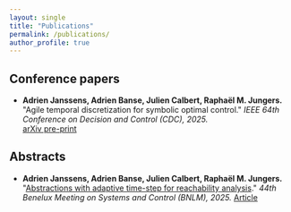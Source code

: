 ```yaml
---
layout: single
title: "Publications"
permalink: /publications/
author_profile: true
---
```


## Conference papers

- **Adrien Janssens, Adrien Banse, Julien Calbert, Raphaël M. Jungers.** "Agile temporal discretization for symbolic optimal control." *IEEE 64th Conference on Decision and Control (CDC), 2025.*  
<a class="button-arxiv" href="https://arxiv.org/abs/2504.03741" target="_blank">arXiv pre-print</a>

## Abstracts

- **Adrien Janssens, Adrien Banse, Julien Calbert, Raphaël M. Jungers.** "[Abstractions with adaptive time-step for reachability analysis](https://www.beneluxmeeting.nl/2025/uploads/papers/bmsc2025_316.pdf)." *44th Benelux Meeting on Systems and Control (BNLM), 2025.*
<a class="button-pdf" href="https://www.beneluxmeeting.nl/2025/uploads/papers/bmsc2025_316.pdf" target="_blank">Article</a>